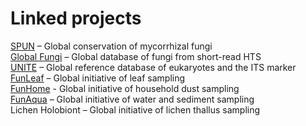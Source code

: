 <style>body {text-align: justify}</style> 


# Linked projects

[SPUN](https://www.spun.earth) – Global conservation of mycorrhizal fungi  
[Global Fungi](https://globalfungi.com) – Global database of fungi from short-read HTS  
[UNITE](https://unite.ut.ee) – Global reference database of eukaryotes and the ITS marker  
[FunLeaf](https://sisu.ut.ee/funleaf/about) – Global initiative of leaf sampling  
[FunHome](https://sisu.ut.ee/funhome) - Global initiative of household dust sampling  
[FunAqua](https://pk.emu.ee/en/structure/hydrobiologyandfisheries/research/projects/international-projects/funaqua/) – Global initiative of water and sediment sampling  
Lichen Holobiont – Global initiative of lichen thallus sampling
